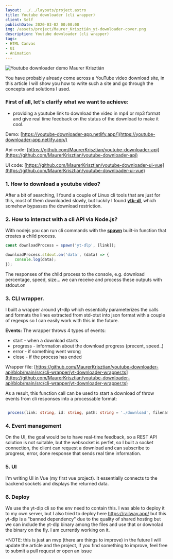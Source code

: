 ```yaml
---
layout: ../../layouts/project.astro
title: Youtube downloader (cli wrapper)
client: Self
publishDate: 2020-03-02 00:00:00
img: /assets/project/Maurer_Krisztián_yt-downloader-cover.png
description: Youtube downloader (cli wrapper)
tags:
- HTML Canvas
- UI
- Animation
---
```


![Youtube downloader demo Maurer Krisztián](https://dev-to-uploads.s3.amazonaws.com/uploads/articles/g49qupi8c5g5f5uv5t4q.gif)

You have probably already come across a YouTube video download site, in this article I will show you how to write such a site and go through the concepts and solutions I used.

### First of all, let's clarify what we want to achieve:
- providing a youtube link to download the video in mp4 or mp3 format and give real time feedback on the status of the download to make it cool.

Demo: [https://youtube-downloader-app.netlify.app/](https://youtube-downloader-app.netlify.app/)

Api code: [https://github.com/MaurerKrisztian/youtube-downloader-api](https://github.com/MaurerKrisztian/youtube-downloader-api) 

UI code: [https://github.com/MaurerKrisztian/youtube-downloader-ui-vue](https://github.com/MaurerKrisztian/youtube-downloader-ui-vue)

### **1. How to download a youtube video?**

After a bit of searching, I found a couple of Linux cli tools that are just for this, most of them downloaded slowly, but luckily I found **[ytb-dl](https://github.com/yt-dlp/yt-dlp)**, which somehow bypasses the download restriction.

### **2. How to interact with a cli API via Node.js?**

With nodejs you can run cli commands with the [**spawn**](https://nodejs.org/api/child_process.html) built-in function that creates a child process.

```javascript
const downloadProcess = spawn('yt-dlp', [link]);

downloadProcess.stdout.on('data', (data) => {
    console.log(data);
});
```
The responses of the child process to the console, e.g. download percentage, speed, size... we can receive and process these outputs with stdout.on


### **3. CLI wrapper.**

I built a wrapper around yt-dlp which essentially parameterizes the calls and formats the lines extracted from std-otut into json format with a couple of regexps so I can easily work with this in the future.

  **Events:** The wrapper throws 4 types of events:

- start - when a download starts
- progress - information about the download progress (precent, speed..)
- error - if something went wrong
- close - if the process has ended

Wrapper file: [https://github.com/MaurerKrisztian/youtube-downloader-api/blob/main/src/cli-wrapper/yt-downloader-wrapper.ts](https://github.com/MaurerKrisztian/youtube-downloader-api/blob/main/src/cli-wrapper/yt-downloader-wrapper.ts)

As a result, this function call can be used to start a download of throw events from cli responses into a processable format:

```typescript

 process(link: string, id: string, path: string = './download', filename: string = "video", format: 'mp4' | 'mp3' = 'mp4') {...}

``` 

### **4. Event management**

On the UI, the goal would be to have real-time feedback, so a REST API solution is not suitable, but the websocket is perfet, so I built a socket connection, the client can request a download and can subscribe to progress, error, done response that sends real time information.

### **5. UI**

I'm writing UI in Vue (my first vue project). It essentially connects to the backend sockets and displays the returned data.

### **6. Deploy** 

We use the yt-dlp cli so the env need to contain this. I was able to deploy it to my own server, but I also tried to deploy here https://railway.app/ but this yt-dlp is a "banned dependency" due to the quality of shared hosting but we can include the yt-dlp binary among the files and use that or downolad the binary on the fly. I am currently working on it.


 *NOTE: this is just an mvp (there are things to improve) in the future I will update the article and the project, if you find something to improve, feel free to submit a pull request or open an issue 

